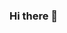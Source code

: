 ### Hi there 👋

<!--
**lauraosede/lauraosede** is a ✨ _special_ ✨ repository because its `README.md` (this file) appears on your GitHub profile.

Here are some ideas to get you started:

- 🔭 I am a graduate data scientist with practical experience in building high-accuracy models that translate data points into business insights. 
- 🌱 I’m enthusiastic about solving challenging business problems using deep learning and predictive machine learning techniques. 
- 👯 I’ve been equipped with strong analytical and critical thinking skills and an advanced understanding of statistics and algebra. 
- 🤔 I’m a collaborative team player with excellent communication and organization skills. 
- 💬 I'm I am looking for an agile and fast-paced work environment to apply machine learning knowledge.
-->
